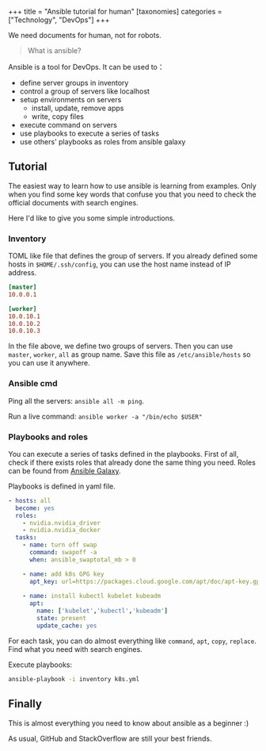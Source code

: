 +++
title = "Ansible tutorial for human"
[taxonomies]
categories = ["Technology", "DevOps"]
+++

We need documents for human, not for robots.

<!-- more -->

> What is ansible?

Ansible is a tool for DevOps. It can be used to：

* define server groups in inventory
* control a group of servers like localhost
* setup environments on servers
  * install, update, remove apps
  * write, copy files
* execute command on servers
* use playbooks to execute a series of tasks
* use others' playbooks as roles from ansible galaxy

## Tutorial

The easiest way to learn how to use ansible is learning from examples. Only when you find some key words that confuse you that you need to check the official documents with search engines.

Here I'd like to give you some simple introductions.

### Inventory

TOML like file that defines the group of servers. If you already defined some hosts in `$HOME/.ssh/config`, you can use the host name instead of IP address.

```toml
[master]
10.0.0.1

[worker]
10.0.10.1
10.0.10.2
10.0.10.3
```

In the file above, we define two groups of servers. Then you can use `master`, `worker`, `all` as group name. Save this file as `/etc/ansible/hosts` so you can use it anywhere.

### Ansible cmd

Ping all the servers: `ansible all -m ping`.

Run a live command: `ansible worker -a "/bin/echo $USER"`

### Playbooks and roles

You can execute a series of tasks defined in the playbooks. First of all, check if there exists roles that already done the same thing you need. Roles can be found from [Ansible Galaxy](https://galaxy.ansible.com/).

Playbooks is defined in yaml file.

```yml
- hosts: all
  become: yes
  roles:
    - nvidia.nvidia_driver
    - nvidia.nvidia_docker
  tasks:
    - name: turn off swap
      command: swapoff -a
      when: ansible_swaptotal_mb > 0

    - name: add k8s GPG key
      apt_key: url=https://packages.cloud.google.com/apt/doc/apt-key.gpg
      
    - name: install kubectl kubelet kubeadm
      apt:
        name: ['kubelet','kubectl','kubeadm']
        state: present
        update_cache: yes
```

For each task, you can do almost everything like `command`, `apt`, `copy`, `replace`. Find what you need with search engines.

Execute playbooks:

```sh
ansible-playbook -i inventory k8s.yml
```

## Finally

This is almost everything you need to know about ansible as a beginner :)

As usual, GitHub and StackOverflow are still your best friends.